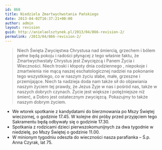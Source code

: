 ```yaml
---
id: 868
title: Niedziela Zmartwychwstania Pańskiego
date: 2013-04-02T16:37:21+00:00
author: admin
layout: revision
guid: http://anielaolsztynek.pl/2013/04/866-revision-2/
permalink: /2013/04/866-revision-2/
---
```

> Niech Święta Zwycięstwa Chrystusa nad śmiercią, grzechem i bólem pełne będą pokoju i radości płynącej z tego właśnie faktu, że Zmartwychwstały Chrystus jest Zwycięzcą i Panem Życia i Wieczności. Niech troski i kłopoty dnia codziennego , niepokoje i zmartwienia nie mącą naszej eschatologicznej nadziei na pokonanie tego wszystkiego, co w naszym życiu słabe, małe, grzeszne i przemijające. Niech ta nadzieja doda nam także sił do objawiania naszym życiem tej prawdy, że Jezus Żyje w nas i pośród nas, także w naszych dobrych czynach. Życie jest większe i potężniejsze niż śmierć, a Dobro jest ostatecznym zwycięzcą. Pokazujmy to także naszym dobrym życiem.

  * We wtorek spotkanie z kandydatami do bierzmowania po Mszy Świętej wieczornej, o godzinie 17.45. W kolejne dni próby przed przyjęciem tego Sakramentu będą odbywały się o godzinie 17.30.
  * Spotkania z rodzicami dzieci pierwszokomunijnych za dwa tygodnie w niedzielę, po Mszy Świętej o godzinie 11.00.
  * W minionym tygodniu odeszła do wieczności nasza parafianka &#8211; Ś.p. Anna Czyrak, lat 75.